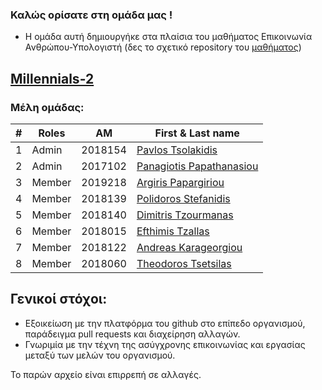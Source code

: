 ### Καλώς ορίσατε στη ομάδα μας !
- Η ομάδα αυτή δημιουργήκε στα πλαίσια του μαθήματος Επικοινωνία Ανθρώπου-Υπολογιστή (δες το σχετικό repository του [μαθήματος](https://github.com/courses-ionio/hci))


## [Millennials-2](https://github.com/Millennials-2)
### Μέλη ομάδας:
|#|Roles| AM |First & Last name|
|-|-----|----|-----------------|
|1|Admin| 2018154 | [Pavlos Tsolakidis](https://github.com/PavTsol) |
|2|Admin| 2017102 | [Panagiotis Papathanasiou](https://github.com/p17papa)|
|3|Member| 2019218 | [Argiris Papargiriou](https://github.com/p2019218)|
|4|Member| 2018139 | [Polidoros Stefanidis](https://github.com/p18stef)|
|5|Member| 2018140 | [Dimitris Tzourmanas](https://github.com/TZOYRMANAS)|
|6|Member| 2018015 | [Efthimis Tzallas](https://github.com/Efthimis015)|
|7|Member| 2018122 | [Andreas Karageorgiou](https://github.com/AndreasKarageorgiou)|
|8|Member| 2018060 | [Theodoros Tsetsilas](https://github.com/TeoTsetsilas)|


## Γενικοί στόχοι:
- Εξοικείωση με την πλατφόρμα του github στο επίπεδο οργανισμού, παράδειγμα pull requests και διαχείρηση αλλαγών.
- Γνωριμία με την τέχνη της ασύγχρονης επικοινωνίας και εργασίας μεταξύ των μελών του οργανισμού.

Το παρών αρχείο είναι επιρρεπή σε αλλαγές.
